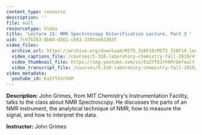 ```yaml
---
content_type: resource
description: ''
file: null
resourcetype: Video
title: 'Lecture 15: NMR Spectroscopy Esterification Lecture, Part 3 '
uid: 7c47b2b3-8b60-d561-c683-3393aeb2383f
video_files:
  archive_url: https://archive.org/download/MIT5.310F19/MIT5_310F19_lec15_300k.mp4
  video_captions_file: /courses/5-310-laboratory-chemistry-fall-2019/4f4d43286c3b5d41998686cc8e87db9c_Ea2YTXJrhkM.vtt
  video_thumbnail_file: https://img.youtube.com/vi/Ea2YTXJrhkM/default.jpg
  video_transcript_file: /courses/5-310-laboratory-chemistry-fall-2019/759407bf04e5d32d9ec59bf77634311b_Ea2YTXJrhkM.pdf
video_metadata:
  youtube_id: Ea2YTXJrhkM
---
```


**Description:** John Grimes, from MIT Chemistry's Instrumentation Facility, talks to the class about NMR Spectroscopy. He discusses the parts of an NMR instrument, the analytical technique of NMR, how to measure the signal, and how to interpret the data.

**Instructor:** John Grimes